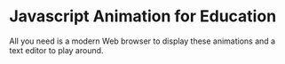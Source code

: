 # Javascript Animation for Education

All you need is a modern Web browser to display these animations and a
text editor to play around.
